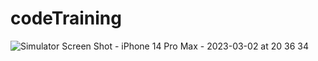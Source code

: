 # codeTraining
![Simulator Screen Shot - iPhone 14 Pro Max - 2023-03-02 at 20 36 34](https://user-images.githubusercontent.com/105315407/222443908-aa1519db-2379-4e37-af31-988740ead77a.png)
